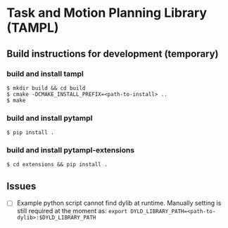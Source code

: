 # Task and Motion Planning Library (TAMPL)

## Build instructions for development (temporary)

### build and install tampl
```
$ mkdir build && cd build
$ cmake -DCMAKE_INSTALL_PREFIX=<path-to-install> ..
$ make
```

### build and install pytampl
```
$ pip install .
```

### build and install pytampl-extensions
```
$ cd extensions && pip install .
```

## Issues
- [ ] Example python script cannot find dylib at runtime. Manually setting is still required at the moment as: `export DYLD_LIBRARY_PATH=<path-to-dylib>:$DYLD_LIBRARY_PATH`